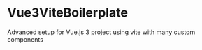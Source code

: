 # Vue3ViteBoilerplate
  Advanced setup for Vue.js 3 project using vite with many custom components 
